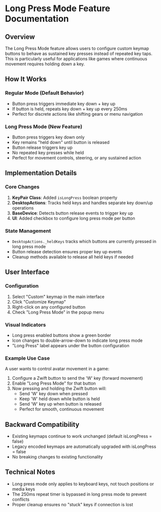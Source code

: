 # Long Press Mode Feature Documentation

## Overview
The Long Press Mode feature allows users to configure custom keymap buttons to behave as sustained key presses instead of repeated key taps. This is particularly useful for applications like games where continuous movement requires holding down a key.

## How It Works

### Regular Mode (Default Behavior)
- Button press triggers immediate key down + key up
- If button is held, repeats key down + key up every 250ms
- Perfect for discrete actions like shifting gears or menu navigation

### Long Press Mode (New Feature)
- Button press triggers key down only
- Key remains "held down" until button is released
- Button release triggers key up
- No repeated key presses while held
- Perfect for movement controls, steering, or any sustained action

## Implementation Details

### Core Changes
1. **KeyPair Class**: Added `isLongPress` boolean property
2. **DesktopActions**: Tracks held keys and handles separate key down/up operations
3. **BaseDevice**: Detects button release events to trigger key up
4. **UI**: Added checkbox to configure long press mode per button

### State Management
- `DesktopActions._heldKeys` tracks which buttons are currently pressed in long press mode
- Button release detection ensures proper key up events
- Cleanup methods available to release all held keys if needed

## User Interface

### Configuration
1. Select "Custom" keymap in the main interface
2. Click "Customize Keymap" 
3. Right-click on any configured button
4. Check "Long Press Mode" in the popup menu

### Visual Indicators
- Long press enabled buttons show a green border
- Icon changes to double-arrow-down to indicate long press mode
- "Long Press" label appears under the button configuration

### Example Use Case
A user wants to control avatar movement in a game:
1. Configure a Zwift button to send the 'W' key (forward movement)
2. Enable "Long Press Mode" for that button
3. Now pressing and holding the Zwift button will:
   - Send 'W' key down when pressed
   - Keep 'W' held down while button is held
   - Send 'W' key up when button is released
   - Perfect for smooth, continuous movement

## Backward Compatibility
- Existing keymaps continue to work unchanged (default isLongPress = false)
- Legacy encoded keymaps are automatically upgraded with isLongPress = false
- No breaking changes to existing functionality

## Technical Notes
- Long press mode only applies to keyboard keys, not touch positions or media keys
- The 250ms repeat timer is bypassed in long press mode to prevent conflicts
- Proper cleanup ensures no "stuck" keys if connection is lost